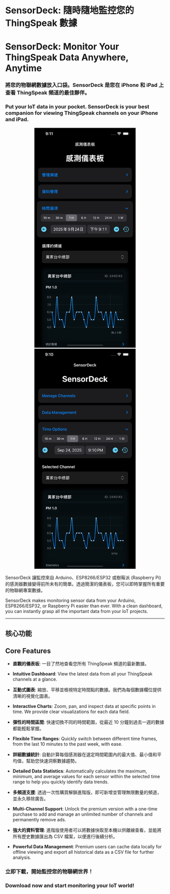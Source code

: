 # SensorDeck: 隨時隨地監控您的 ThingSpeak 數據

# SensorDeck: Monitor Your ThingSpeak Data Anywhere, Anytime

### 將您的物聯網數據放入口袋。SensorDeck 是您在 iPhone 和 iPad 上查看 ThingSpeak 頻道的最佳夥伴。

### Put your IoT data in your pocket. SensorDeck is your best companion for viewing ThingSpeak channels on your iPhone and iPad.

<p align="center">
  <img src="assets/main-ch.png" alt="SensorDeck 主畫面" width="320"/>
  <img src="assets/main-en.png" alt="SensorDeck Main Screen" width="320"/>
</p>

SensorDeck 讓監控來自 Arduino、ESP8266/ESP32 或樹莓派 (Raspberry Pi) 的感測器數據變得前所未有的簡單。透過簡潔的儀表板，您可以即時掌握所有重要的物聯網專案數據。

SensorDeck makes monitoring sensor data from your Arduino, ESP8266/ESP32, or Raspberry Pi easier than ever. With a clean dashboard, you can instantly grasp all the important data from your IoT projects.

-----

## 核心功能

## Core Features

  * **直觀的儀表板**: 一目了然地查看您所有 ThingSpeak 頻道的最新數據。

  * **Intuitive Dashboard**: View the latest data from all your ThingSpeak channels at a glance.

  * **互動式圖表**: 縮放、平移並檢視特定時間點的數據。我們為每個數據欄位提供清晰的視覺化圖表。

  * **Interactive Charts**: Zoom, pan, and inspect data at specific points in time. We provide clear visualizations for each data field.

  * **彈性的時間區間**: 快速切換不同的時間範圍，從最近 10 分鐘到過去一週的數據都能輕鬆掌握。

  * **Flexible Time Ranges**: Quickly switch between different time frames, from the last 10 minutes to the past week, with ease.

  * **詳細數據統計**: 自動計算每個感測器在選定時間範圍內的最大值、最小值和平均值，幫助您快速洞察數據趨勢。

  * **Detailed Data Statistics**: Automatically calculates the maximum, minimum, and average values for each sensor within the selected time range to help you quickly identify data trends.

  * **多頻道支援**: 透過一次性購買解鎖進階版，即可新增並管理無限數量的頻道，並永久移除廣告。

  * **Multi-Channel Support**: Unlock the premium version with a one-time purchase to add and manage an unlimited number of channels and permanently remove ads.

  * **強大的資料管理**: 進階版使用者可以將數據快取至本機以供離線查看，並能將所有歷史數據匯出為 CSV 檔案，以便進行後續分析。

  * **Powerful Data Management**: Premium users can cache data locally for offline viewing and export all historical data as a CSV file for further analysis.

### 立即下載，開始監控您的物聯網世界！

### Download now and start monitoring your IoT world\!
